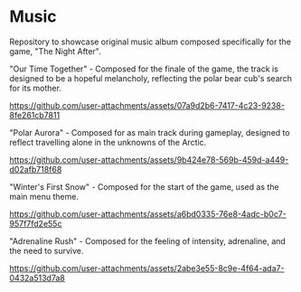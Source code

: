 # Music
Repository to showcase original music album composed specifically for the game, "The Night After". 

"Our Time Together" - Composed for the finale of the game, the track is designed to be a hopeful melancholy, reflecting the polar bear cub's search for its mother. 

https://github.com/user-attachments/assets/07a9d2b6-7417-4c23-9238-8fe261cb7811

"Polar Aurora" - Composed for as main track during gameplay, designed to reflect travelling alone in the unknowns of the Arctic.

https://github.com/user-attachments/assets/9b424e78-569b-459d-a449-d02afb718f68

"Winter's First Snow" - Composed for the start of the game, used as the main menu theme.

https://github.com/user-attachments/assets/a6bd0335-76e8-4adc-b0c7-957f7fd2e55c

"Adrenaline Rush" - Composed for the feeling of intensity, adrenaline, and the need to survive.

https://github.com/user-attachments/assets/2abe3e55-8c9e-4f64-ada7-0432a513d7a8

